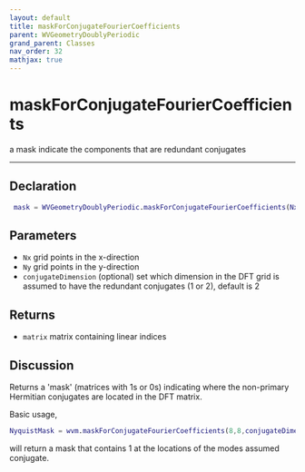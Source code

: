 ```yaml
---
layout: default
title: maskForConjugateFourierCoefficients
parent: WVGeometryDoublyPeriodic
grand_parent: Classes
nav_order: 32
mathjax: true
---
```


#  maskForConjugateFourierCoefficients

a mask indicate the components that are redundant conjugates


---

## Declaration
```matlab
 mask = WVGeometryDoublyPeriodic.maskForConjugateFourierCoefficients(Nx,Ny,options);
```
## Parameters
+ `Nx`  grid points in the x-direction
+ `Ny`  grid points in the y-direction
+ `conjugateDimension`  (optional) set which dimension in the DFT grid is assumed to have the redundant conjugates (1 or 2), default is 2

## Returns
+ `matrix`  matrix containing linear indices

## Discussion

  Returns a 'mask' (matrices with 1s or 0s) indicating where
  the non-primary Hermitian conjugates are located in the DFT
  matrix.
 
  Basic usage,
  ```matlab
  NyquistMask = wvm.maskForConjugateFourierCoefficients(8,8,conjugateDimension=2);
  ```
  will return a mask that contains 1 at the locations of the
  modes assumed conjugate.
 
            
